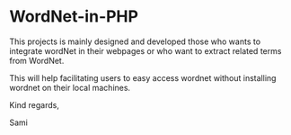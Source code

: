 # WordNet-in-PHP

This projects is mainly designed and developed those who wants to integrate wordNet in their webpages or who want to extract related terms from WordNet.

This will help facilitating users to easy access wordnet without installing wordnet on their local machines.

Kind regards,

Sami
